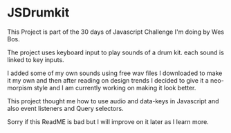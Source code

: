 # JSDrumkit
This Project is part of the 30 days of Javascript Challenge I'm doing by Wes Bos. 

The project uses keyboard input to play sounds of a drum kit. each sound is linked to key inputs. 


I added some of my own sounds using  free wav files I downloaded to make it my own and then after reading on design trends I decided to 
give it a neo-morpism style and I am currently working on making it look better. 


This project thought me how to use audio and data-keys in Javascript and also event listeners and Query selectors. 


Sorry if this ReadME is bad but I will improve on it later as I learn more. 

